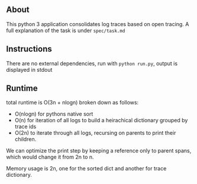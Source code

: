 ## About
This python 3 application consolidates log traces based on open tracing. A full explanation of the task is under `spec/task.md`

## Instructions
There are no external dependencies, run with `python run.py`, output is displayed in stdout

## Runtime
total runtime is O(3n + nlogn) broken down as follows: 
- O(nlogn) for pythons native sort
- O(n) for iteration of all logs to build a heirachical dictionary grouped by trace ids
- O(2n) to iterate through all logs, recursing on parents to print their children.

We can optimize the print step by keeping a reference only to parent spans, which would change it from 2n to n.

Memory usage is 2n, one for the sorted dict and another for trace dictionary.
